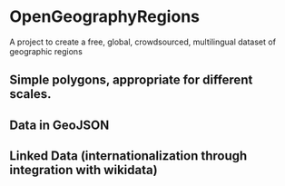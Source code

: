 # OpenGeographyRegions
A project to create a free, global, crowdsourced, multilingual dataset of geographic regions

## Simple polygons, appropriate for different scales.

## Data in GeoJSON

## Linked Data (internationalization through integration with wikidata)

